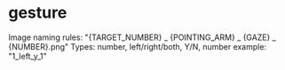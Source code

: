 # gesture
Image naming rules: "{TARGET_NUMBER} _ {POINTING_ARM} _ {GAZE} _ {NUMBER}.png"
Types: number, left/right/both, Y/N, number
example: "1_left_y_1"
